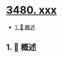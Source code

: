 # [3480. xxx](https://github.com/Tdahuyou/TNotes.leetcode/tree/main/notes/3480.%20xxx)

<!-- region:toc -->

- [1. 📝 概述](#1--概述)

<!-- endregion:toc -->

## 1. 📝 概述
